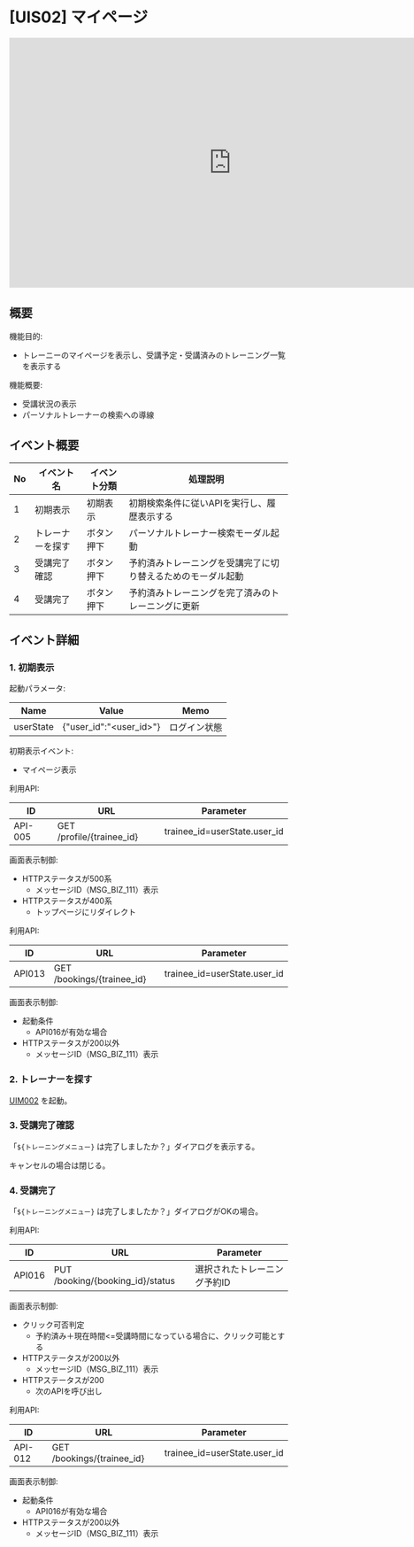 # [UIS02] マイページ

<iframe style="border: 1px solid rgba(0, 0, 0, 0.1);" width="800" height="450" src="https://embed.figma.com/design/kLgdi4xdGRpQudMEoZYwvq/%E3%80%90FMP%E3%80%91Future-Muscle-Partner_%E7%94%BB%E9%9D%A2%E3%83%87%E3%82%B6%E3%82%A4%E3%83%B3?node-id=4-2&embed-host=share" allowfullscreen></iframe>

## 概要

機能目的:

- トレーニーのマイページを表示し、受講予定・受講済みのトレーニング一覧を表示する

機能概要:

- 受講状況の表示
- パーソナルトレーナーの検索への導線

## イベント概要

| No | イベント名    | イベント分類 | 処理説明                           |
|----|----------|--------|--------------------------------|
| 1  | 初期表示     | 初期表示   | 初期検索条件に従いAPIを実行し、履歴表示する        |
| 2  | トレーナーを探す | ボタン押下  | パーソナルトレーナー検索モーダル起動             |
| 3  | 受講完了確認   | ボタン押下  | 予約済みトレーニングを受講完了に切り替えるためのモーダル起動 |
| 4  | 受講完了     | ボタン押下  | 予約済みトレーニングを完了済みのトレーニングに更新      |

## イベント詳細

### 1. 初期表示

起動パラメータ:

| Name      | Value                   | Memo   |
|-----------|-------------------------|--------|
| userState | {"user_id":"<user_id>"} | ログイン状態 |

初期表示イベント:

- マイページ表示

利用API:

| ID      | URL                       | Parameter                    |
|---------|---------------------------|------------------------------|
| API-005 | GET /profile/{trainee_id} | trainee_id=userState.user_id |

画面表示制御:

- HTTPステータスが500系
  - メッセージID（MSG_BIZ_111）表示
- HTTPステータスが400系
  - トップページにリダイレクト

利用API:

| ID     | URL                        | Parameter                    |
|--------|----------------------------|------------------------------|
| API013 | GET /bookings/{trainee_id} | trainee_id=userState.user_id |

画面表示制御:

- 起動条件
  - API016が有効な場合
- HTTPステータスが200以外
  - メッセージID（MSG_BIZ_111）表示

### 2. トレーナーを探す

[UIM002](../UIM002) を起動。

### 3. 受講完了確認

「`${トレーニングメニュー}` は完了しましたか？」ダイアログを表示する。

キャンセルの場合は閉じる。

### 4. 受講完了

「`${トレーニングメニュー}` は完了しましたか？」ダイアログがOKの場合。

利用API:

| ID      | URL                              | Parameter       |
|---------|----------------------------------|-----------------|
| API016 | PUT /booking/{booking_id}/status | 選択されたトレーニング予約ID |

画面表示制御:

- クリック可否判定
  - 予約済み＋現在時間<=受講時間になっている場合に、クリック可能とする
- HTTPステータスが200以外
  - メッセージID（MSG_BIZ_111）表示
- HTTPステータスが200
  - 次のAPIを呼び出し

利用API:

| ID      | URL                        | Parameter                    |
|---------|----------------------------|------------------------------|
| API-012 | GET /bookings/{trainee_id} | trainee_id=userState.user_id |

画面表示制御:

- 起動条件
  - API016が有効な場合
- HTTPステータスが200以外
  - メッセージID（MSG_BIZ_111）表示
